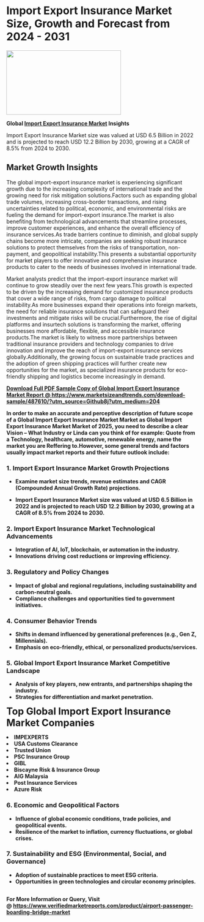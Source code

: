 <H1>Import Export Insurance Market Size, Growth and Forecast from 2024 - 2031</H1><img class="aligncenter size-medium wp-image-584254" src="https://thirdeyenews.in/wp-content/uploads/2024/09/Global-Market-Research-300x168.jpeg" alt="" width="300" height="168" /><p><strong>Global&nbsp;<a href="https://www.marketsizeandtrends.com/download-sample/487610/?utm_source=Github8j?utm_medium=204">Import Export Insurance Market</a> Insights</strong></p><p>Import Export Insurance Market size was valued at USD 6.5 Billion in 2022 and is projected to reach USD 12.2 Billion by 2030, growing at a CAGR of 8.5% from 2024 to 2030.</p><p><h2>Market Growth Insights</h2> <p>The global import-export insurance market is experiencing significant growth due to the increasing complexity of international trade and the growing need for risk mitigation solutions.Factors such as expanding global trade volumes, increasing cross-border transactions, and rising uncertainties related to political, economic, and environmental risks are fueling the demand for import-export insurance.The market is also benefiting from technological advancements that streamline processes, improve customer experiences, and enhance the overall efficiency of insurance services.As trade barriers continue to diminish, and global supply chains become more intricate, companies are seeking robust insurance solutions to protect themselves from the risks of transportation, non-payment, and geopolitical instability.This presents a substantial opportunity for market players to offer innovative and comprehensive insurance products to cater to the needs of businesses involved in international trade.</p> <p><strong><a href="https://www.example.com/download-sample"></a></strong></p> <p>Market analysts predict that the import-export insurance market will continue to grow steadily over the next few years.This growth is expected to be driven by the increasing demand for customized insurance products that cover a wide range of risks, from cargo damage to political instability.As more businesses expand their operations into foreign markets, the need for reliable insurance solutions that can safeguard their investments and mitigate risks will be crucial.Furthermore, the rise of digital platforms and insurtech solutions is transforming the market, offering businesses more affordable, flexible, and accessible insurance products.The market is likely to witness more partnerships between traditional insurance providers and technology companies to drive innovation and improve the reach of import-export insurance services globally.Additionally, the growing focus on sustainable trade practices and the adoption of green shipping practices will further create new opportunities for the market, as specialized insurance products for eco-friendly shipping and logistics become increasingly in demand.</p> <p><strong><a href="https://www.example.com/get-more"></p><p><span class=""><strong>Download Full PDF Sample Copy of Global Import Export Insurance Market Report</strong> @ <a href="https://www.marketsizeandtrends.com/download-sample/487610/?utm_source=Github8j?utm_medium=204" target="_blank">https://www.marketsizeandtrends.com/download-sample/487610/?utm_source=Github8j?utm_medium=204</a></span></p><p>In order to make an accurate and perceptive description of future scope of a Global&nbsp;Import Export Insurance Market Market as Global&nbsp;Import Export Insurance Market Market of 2025, you need to describe a clear Vision &ndash; What Industry or Linda can you think of for example: Quote from a Technology, healthcare, automotive, renewable energy, name the market you are Reffering to.However, some general trends and factors usually impact market reports and their future outlook include:</p><h3>1.&nbsp;<strong>Import Export Insurance Market Growth Projections</strong></h3><ul><li>Examine market size trends, revenue estimates and CAGR (Compounded Annual Growth Rate) projections.</li><li><p>Import Export Insurance Market size was valued at USD 6.5 Billion in 2022 and is projected to reach USD 12.2 Billion by 2030, growing at a CAGR of 8.5% from 2024 to 2030.</p></li></ul><h3>2.&nbsp;<strong>Import Export Insurance Market Technological Advancements</strong></h3><ul><li>Integration of AI, IoT, blockchain, or automation in the industry.</li><li>Innovations driving cost reductions or improving efficiency.</li></ul><h3>3.&nbsp;<strong>Regulatory and Policy Changes</strong></h3><ul><li>Impact of global and regional regulations, including sustainability and carbon-neutral goals.</li><li>Compliance challenges and opportunities tied to government initiatives.</li></ul><h3>4.&nbsp;<strong>Consumer Behavior Trends</strong></h3><ul><li>Shifts in demand influenced by generational preferences (e.g., Gen Z, Millennials).</li><li>Emphasis on eco-friendly, ethical, or personalized products/services.</li></ul><h3>5.&nbsp;<strong>Global Import Export Insurance Market Competitive Landscape</strong></h3><ul><li>Analysis of key players, new entrants, and partnerships shaping the industry.</li><li>Strategies for differentiation and market penetration.</li></ul><p data-pm-slice="1 1 []"><span style="color: inherit; font-family: inherit; font-size: 25px;">Top Global Import Export Insurance Market Companies</span></p><div class="" data-test-id=""><p><li>IMPEXPERTS</li><li> USA Customs Clearance</li><li> Trusted Union</li><li> PSC Insurance Group</li><li> GIBL</li><li> Biscayne Risk & Insurance Group</li><li> AIG Malaysia</li><li> Post Insurance Services</li><li> Azure Risk</li></p></div><h3>6.&nbsp;<strong>Economic and Geopolitical Factors</strong></h3><ul><li>Influence of global economic conditions, trade policies, and geopolitical events.</li><li>Resilience of the market to inflation, currency fluctuations, or global crises.</li></ul><h3>7.&nbsp;<strong>Sustainability and ESG (Environmental, Social, and Governance)</strong></h3><ul><li>Adoption of sustainable practices to meet ESG criteria.</li><li>Opportunities in green technologies and circular economy principles.</li></ul><h2><strong style="font-size: 14px;">For More Information or Query, Visit @&nbsp;</strong><a style="background-color: #ffffff; font-size: 14px;" href="https://www.marketsizeandtrends.com/report/import-export-insurance-market/" target="_blank">https://www.verifiedmarketreports.com/product/airport-passenger-boarding-bridge-market</a></h2>